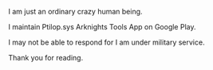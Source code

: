 I am just an ordinary crazy human being.

I maintain Ptilop.sys Arknights Tools App on Google Play.

I may not be able to respond for I am under military service.

Thank you for reading.
